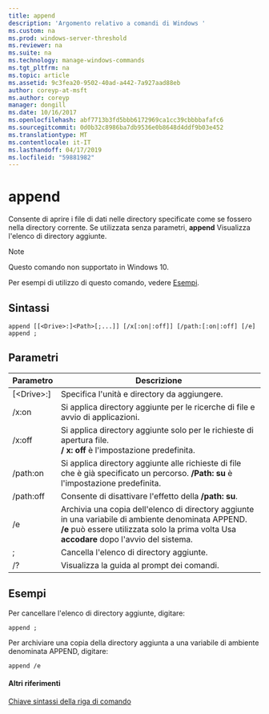 ```yaml
---
title: append
description: 'Argomento relativo a comandi di Windows '
ms.custom: na
ms.prod: windows-server-threshold
ms.reviewer: na
ms.suite: na
ms.technology: manage-windows-commands
ms.tgt_pltfrm: na
ms.topic: article
ms.assetid: 9c3fea20-9502-40ad-a442-7a927aad88eb
author: coreyp-at-msft
ms.author: coreyp
manager: dongill
ms.date: 10/16/2017
ms.openlocfilehash: abf7713b3fd5bbb6172969ca1cc39cbbbbafafc6
ms.sourcegitcommit: 0d0b32c8986ba7db9536e0b8648d4ddf9b03e452
ms.translationtype: MT
ms.contentlocale: it-IT
ms.lasthandoff: 04/17/2019
ms.locfileid: "59881982"
---
```

# <a name="append"></a>append



Consente di aprire i file di dati nelle directory specificate come se fossero nella directory corrente. Se utilizzata senza parametri, **append** Visualizza l'elenco di directory aggiunte.

> [!NOTE]
> Questo comando non supportato in Windows 10.
>

Per esempi di utilizzo di questo comando, vedere [Esempi](#BKMK_examples).

## <a name="syntax"></a>Sintassi

```
append [[<Drive>:]<Path>[;...]] [/x[:on|:off]] [/path:[:on|:off] [/e] 
append ;
```

## <a name="parameters"></a>Parametri

|Parametro|Descrizione|
|---------|-----------|
|[\<Drive>:]<Path>|Specifica l'unità e directory da aggiungere.|
|/x:on|Si applica directory aggiunte per le ricerche di file e avvio di applicazioni.|
|/x:off|Si applica directory aggiunte solo per le richieste di apertura file.</br>**/ x: off** è l'impostazione predefinita.|
|/path:on|Si applica directory aggiunte alle richieste di file che è già specificato un percorso. **/Path: su** è l'impostazione predefinita.|
|/path:off|Consente di disattivare l'effetto della **/path: su**.|
|/e|Archivia una copia dell'elenco di directory aggiunte in una variabile di ambiente denominata APPEND. **/e** può essere utilizzata solo la prima volta Usa **accodare** dopo l'avvio del sistema.|
|;|Cancella l'elenco di directory aggiunte.|
|/?|Visualizza la guida al prompt dei comandi.|

## <a name="BKMK_examples"></a>Esempi

Per cancellare l'elenco di directory aggiunte, digitare:
```
append ;
```
Per archiviare una copia della directory aggiunta a una variabile di ambiente denominata APPEND, digitare:
```
append /e
```

#### <a name="additional-references"></a>Altri riferimenti

[Chiave sintassi della riga di comando](command-line-syntax-key.md)
